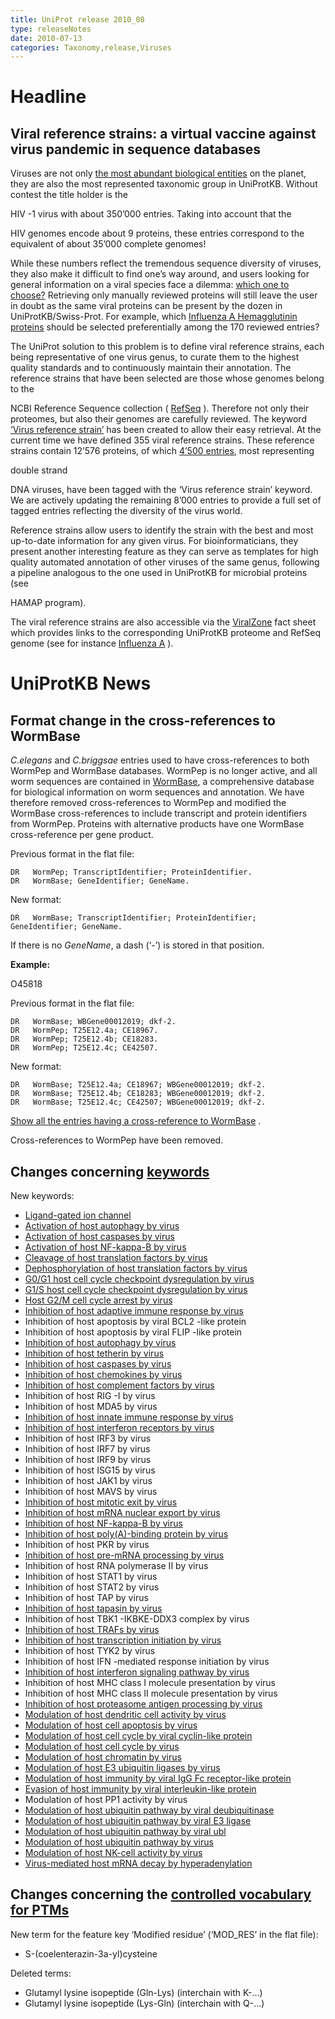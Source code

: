 ```yaml
---
title: UniProt release 2010_08
type: releaseNotes
date: 2010-07-13
categories: Taxonomy,release,Viruses
---
```


# Headline

## Viral reference strains: a virtual vaccine against virus pandemic in sequence databases

Viruses are not only [the most abundant biological entities](http://www.ncbi.nlm.nih.gov/pubmed/17853907) on the planet, they are also the most represented taxonomic group in UniProtKB. Without contest the title holder is the

HIV -1 virus with about 350’000 entries. Taking into account that the

HIV genomes encode about 9 proteins, these entries correspond to the equivalent of about 35’000 complete genomes!

While these numbers reflect the tremendous sequence diversity of viruses, they also make it difficult to find one’s way around, and users looking for general information on a viral species face a dilemma: [which one to choose?](http://i.dailymail.co.uk/i/pix/2009/08/07/article-0-05FBBC14000005DC-25_634x682.jpg) Retrieving only manually reviewed proteins will still leave the user in doubt as the same viral proteins can be present by the dozen in UniProtKB/Swiss-Prot. For example, which [Influenza A Hemagglutinin proteins](http://www.uniprot.org/uniprotkb?query=organism3A%22influenza+a+virus%22+AND+reviewed:true+AND+name:Hemagglutinin) should be selected preferentially among the 170 reviewed entries?

The UniProt solution to this problem is to define viral reference strains, each being representative of one virus genus, to curate them to the highest quality standards and to continuously maintain their annotation. The reference strains that have been selected are those whose genomes belong to the

NCBI Reference Sequence collection ( [RefSeq](http://www.ncbi.nlm.nih.gov/RefSeq/) ). Therefore not only their proteomes, but also their genomes are carefully reviewed. The keyword [‘Virus reference strain’](http://www.uniprot.org/keywords/KW-1019) has been created to allow their easy retrieval. At the current time we have defined 355 viral reference strains. These reference strains contain 12’576 proteins, of which [4’500 entries](http://www.uniprot.org/uniprotkb?query=keyword%3A%22Virus+reference+strain+%5BKW-1019%5D%22), most representing

double strand

DNA viruses, have been tagged with the ‘Virus reference strain’ keyword. We are actively updating the remaining 8’000 entries to provide a full set of tagged entries reflecting the diversity of the virus world.

Reference strains allow users to identify the strain with the best and most up-to-date information for any given virus. For bioinformaticians, they present another interesting feature as they can serve as templates for high quality automated annotation of other viruses of the same genus, following a pipeline analogous to the one used in UniProtKB for microbial proteins (see

HAMAP program).

The viral reference strains are also accessible via the [ViralZone](http://viralzone.expasy.org/) fact sheet which provides links to the corresponding UniProtKB proteome and RefSeq genome (see for instance [Influenza A](http://viralzone.expasy.org/all_by_species/6.html) ).

# UniProtKB News

## Format change in the cross-references to WormBase

_C.elegans_ and _C.briggsae_ entries used to have cross-references to both WormPep and WormBase databases. WormPep is no longer active, and all worm sequences are contained in [WormBase](http://www.wormbase.org), a comprehensive database for biological information on worm sequences and annotation. We have therefore removed cross-references to WormPep and modified the WormBase cross-references to include transcript and protein identifiers from WormPep. Proteins with alternative products have one WormBase cross-reference per gene product.

Previous format in the flat file:

    DR   WormPep; TranscriptIdentifier; ProteinIdentifier.
    DR   WormBase; GeneIdentifier; GeneName.

New format:

    DR   WormBase; TranscriptIdentifier; ProteinIdentifier; GeneIdentifier; GeneName.

If there is no _GeneName_, a dash (‘-’) is stored in that position.

**Example:**

O45818

Previous format in the flat file:

    DR   WormBase; WBGene00012019; dkf-2.
    DR   WormPep; T25E12.4a; CE18967.
    DR   WormPep; T25E12.4b; CE18283.
    DR   WormPep; T25E12.4c; CE42507.

New format:

    DR   WormBase; T25E12.4a; CE18967; WBGene00012019; dkf-2.
    DR   WormBase; T25E12.4b; CE18283; WBGene00012019; dkf-2.
    DR   WormBase; T25E12.4c; CE42507; WBGene00012019; dkf-2.

[Show all the entries having a cross-reference to WormBase](http://www.uniprot.org/uniprotkb?query=database:wormbase) .

Cross-references to WormPep have been removed.

## Changes concerning [keywords](https://ftp.uniprot.org/pub/databases/uniprot/current_release/knowledgebase/complete/docs/keywlist)

New keywords:

- [Ligand-gated ion channel](http://www.uniprot.org/keywords/KW-1071)
- [Activation of host autophagy by virus](http://www.uniprot.org/keywords/KW-1072)
- [Activation of host caspases by virus](http://www.uniprot.org/keywords/KW-1073)
- [Activation of host NF-kappa-B by virus](http://www.uniprot.org/keywords/KW-1074)
- [Cleavage of host translation factors by virus](http://www.uniprot.org/keywords/KW-1075)
- [Dephosphorylation of host translation factors by virus](http://www.uniprot.org/keywords/KW-1076)
- [G0/G1 host cell cycle checkpoint dysregulation by virus](http://www.uniprot.org/keywords/KW-1077)
- [G1/S host cell cycle checkpoint dysregulation by virus](http://www.uniprot.org/keywords/KW-1078)
- [Host G2/M cell cycle arrest by virus](http://www.uniprot.org/keywords/KW-1079)
- [Inhibition of host adaptive immune response by virus](http://www.uniprot.org/keywords/KW-1080)
- Inhibition of host apoptosis by viral BCL2 -like protein
- Inhibition of host apoptosis by viral FLIP -like protein
- [Inhibition of host autophagy by virus](http://www.uniprot.org/keywords/KW-1083)
- [Inhibition of host tetherin by virus](http://www.uniprot.org/keywords/KW-1084)
- [Inhibition of host caspases by virus](http://www.uniprot.org/keywords/KW-1085)
- [Inhibition of host chemokines by virus](http://www.uniprot.org/keywords/KW-1086)
- [Inhibition of host complement factors by virus](http://www.uniprot.org/keywords/KW-1087)
- Inhibition of host RIG -I by virus
- Inhibition of host MDA5 by virus
- [Inhibition of host innate immune response by virus](http://www.uniprot.org/keywords/KW-1090)
- [Inhibition of host interferon receptors by virus](http://www.uniprot.org/keywords/KW-1091)
- Inhibition of host IRF3 by virus
- Inhibition of host IRF7 by virus
- Inhibition of host IRF9 by virus
- Inhibition of host ISG15 by virus
- Inhibition of host JAK1 by virus
- Inhibition of host MAVS by virus
- [Inhibition of host mitotic exit by virus](http://www.uniprot.org/keywords/KW-1098)
- [Inhibition of host mRNA nuclear export by virus](http://www.uniprot.org/keywords/KW-1099)
- [Inhibition of host NF-kappa-B by virus](http://www.uniprot.org/keywords/KW-1100)
- [Inhibition of host poly(A)-binding protein by virus](http://www.uniprot.org/keywords/KW-1101)
- Inhibition of host PKR by virus
- [Inhibition of host pre-mRNA processing by virus](http://www.uniprot.org/keywords/KW-1103)
- Inhibition of host RNA polymerase II by virus
- Inhibition of host STAT1 by virus
- Inhibition of host STAT2 by virus
- Inhibition of host TAP by virus
- [Inhibition of host tapasin by virus](http://www.uniprot.org/keywords/KW-1108)
- Inhibition of host TBK1 -IKBKE-DDX3 complex by virus
- [Inhibition of host TRAFs by virus](http://www.uniprot.org/keywords/KW-1110)
- [Inhibition of host transcription initiation by virus](http://www.uniprot.org/keywords/KW-1111)
- Inhibition of host TYK2 by virus
- Inhibition of host IFN -mediated response initiation by virus
- [Inhibition of host interferon signaling pathway by virus](http://www.uniprot.org/keywords/KW-1114)
- Inhibition of host MHC class I molecule presentation by virus
- Inhibition of host MHC class II molecule presentation by virus
- [Inhibition of host proteasome antigen processing by virus](http://www.uniprot.org/keywords/KW-1117)
- [Modulation of host dendritic cell activity by virus](http://www.uniprot.org/keywords/KW-1118)
- [Modulation of host cell apoptosis by virus](http://www.uniprot.org/keywords/KW-1119)
- [Modulation of host cell cycle by viral cyclin-like protein](http://www.uniprot.org/keywords/KW-1120)
- [Modulation of host cell cycle by virus](http://www.uniprot.org/keywords/KW-1121)
- [Modulation of host chromatin by virus](http://www.uniprot.org/keywords/KW-1122)
- [Modulation of host E3 ubiquitin ligases by virus](http://www.uniprot.org/keywords/KW-1123)
- [Modulation of host immunity by viral IgG Fc receptor-like protein](http://www.uniprot.org/keywords/KW-1124)
- [Evasion of host immunity by viral interleukin-like protein](http://www.uniprot.org/keywords/KW-1125)
- Modulation of host PP1 activity by virus
- [Modulation of host ubiquitin pathway by viral deubiquitinase](http://www.uniprot.org/keywords/KW-1127)
- [Modulation of host ubiquitin pathway by viral E3 ligase](http://www.uniprot.org/keywords/KW-1128)
- [Modulation of host ubiquitin pathway by viral ubl](http://www.uniprot.org/keywords/KW-1129)
- [Modulation of host ubiquitin pathway by virus](http://www.uniprot.org/keywords/KW-1130)
- [Modulation of host NK-cell activity by virus](http://www.uniprot.org/keywords/KW-1131)
- [Virus-mediated host mRNA decay by hyperadenylation](http://www.uniprot.org/keywords/KW-1132)

## Changes concerning the [controlled vocabulary for PTMs](https://ftp.uniprot.org/pub/databases/uniprot/current_release/knowledgebase/complete/docs/ptmlist)

New term for the feature key ‘Modified residue’ (‘MOD_RES’ in the flat file):

- S-(coelenterazin-3a-yl)cysteine

Deleted terms:

- Glutamyl lysine isopeptide (Gln-Lys) (interchain with K-...)
- Glutamyl lysine isopeptide (Lys-Gln) (interchain with Q-...)
